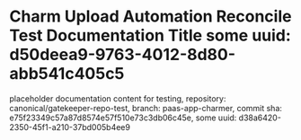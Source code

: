 # Charm Upload Automation Reconcile Test Documentation Title some uuid: d50deea9-9763-4012-8d80-abb541c405c5
 placeholder documentation content for testing,  repository: canonical/gatekeeper-repo-test,  branch: paas-app-charmer,  commit sha: e75f23349c57a87d8574e57f510e73c3db06c45e,  some uuid: d38a6420-2350-45f1-a210-37bd005b4ee9
